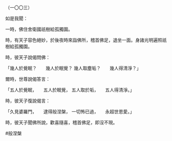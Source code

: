 （一〇〇三）

如是我聞：

一時，佛住舍衛國祇樹給孤獨園。

時，有天子容色絕妙，於後夜時來詣佛所，稽首佛足，退坐一面。身諸光明遍照祇樹給孤獨園。

時，彼天子說偈問佛：

「幾人於覺眠？　　幾人於眠覺？
幾人取塵垢？　　幾人得清淨？」

爾時，世尊說偈答言：

「五人於覺眠，　　五人於眠覺，
五人取於垢，　　五人得清淨。」

時，彼天子復說偈言：

「久見婆羅門，　　逮得般涅槃，
一切怖已過，　　永超世恩愛。」

時，彼天子聞佛所說，歡喜隨喜，稽首佛足，即沒不現。



#般涅槃
